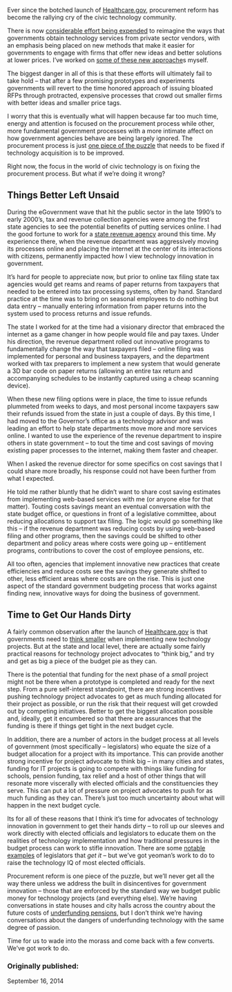 Ever since the botched launch of [Healthcare.gov](https://www.healthcare.gov/), procurement reform has become the rallying cry of the civic technology community.

There is now [considerable effort being expended](http://citiscope.org/story/2014/how-barcelona-and-philadelphia-are-turning-procurement-upside-down) to reimagine the ways that governments obtain technology services from private sector vendors, with an emphasis being placed on new methods that make it easier for governments to engage with firms that offer new ideas and better solutions at lower prices. I’ve worked on [some of these new approache](http://bigideasphl.com/)s myself.

The biggest danger in all of this is that these efforts will ultimately fail to take hold – that after a few promising prototypes and experiments governments will revert to the time honored approach of issuing bloated RFPs through protracted, expensive processes that crowd out smaller firms with better ideas and smaller price tags.

I worry that this is eventually what will happen because far too much time, energy and attention is focused on the procurement process while other, more fundamental government processes with a more intimate affect on how government agencies behave are being largely ignored. The procurement process is just [one piece of the puzzle](http://civic.io/2014/06/18/built-to-fail/) that needs to be fixed if technology acquisition is to be improved.

Right now, the focus in the world of civic technology is on fixing the procurement process. But what if we’re doing it wrong?

## Things Better Left Unsaid

During the eGovernment wave that hit the public sector in the late 1990’s to early 2000’s, tax and revenue collection agencies were among the first state agencies to see the potential benefits of putting services online. I had the good fortune to work for a [state revenue agency](http://revenue.delaware.gov/) around this time. My experience there, when the revenue department was aggressively moving its processes online and placing the internet at the center of its interactions with citizens, permanently impacted how I view technology innovation in government.

It’s hard for people to appreciate now, but prior to online tax filing state tax agencies would get reams and reams of paper returns from taxpayers that needed to be entered into tax processing systems, often by hand. Standard practice at the time was to bring on seasonal employees to do nothing but data entry – manually entering information from paper returns into the system used to process returns and issue refunds.

The state I worked for at the time had a visionary director that embraced the internet as a game changer in how people would file and pay taxes. Under his direction, the revenue department rolled out innovative programs to fundamentally change the way that taxpayers filed – online filing was implemented for personal and business taxpayers, and the department worked with tax preparers to implement a new system that would generate a 3D bar code on paper returns (allowing an entire tax return and accompanying schedules to be instantly captured using a cheap scanning device).

When these new filing options were in place, the time to issue refunds plummeted from weeks to days, and most personal income taxpayers saw their refunds issued from the state in just a couple of days. By this time, I had moved to the Governor’s office as a technology advisor and was leading an effort to help state departments move more and more services online. I wanted to use the experience of the revenue department to inspire others in state government – to tout the time and cost savings of moving existing paper processes to the internet, making them faster and cheaper.

When I asked the revenue director for some specifics on cost savings that I could share more broadly, his response could not have been further from what I expected.

He told me rather bluntly that he didn’t want to share cost saving estimates from implementing web-based services with me (or anyone else for that matter). Touting costs savings meant an eventual conversation with the state budget office, or questions in front of a legislative committee, about reducing allocations to support tax filing. The logic would go something like this – if the revenue department was reducing costs by using web-based filing and other programs, then the savings could be shifted to other department and policy areas where costs were going up – entitlement programs, contributions to cover the cost of employee pensions, etc.

All too often, agencies that implement innovative new practices that create efficiencies and reduce costs see the savings they generate shifted to other, less efficient areas where costs are on the rise. This is just one aspect of the standard government budgeting process that works against finding new, innovative ways for doing the business of government.

## Time to Get Our Hands Dirty

A fairly common observation after the launch of [Healthcare.gov](https://www.healthcare.gov/) is that governments need to [think smaller](http://bits.blogs.nytimes.com/2014/06/18/g-a-o-tech-director-says-washington-needs-to-think-smaller/) when implementing new technology projects. But at the state and local level, there are actually some fairly practical reasons for technology project advocates to “think big,” and try and get as big a piece of the budget pie as they can.

There is the potential that funding for the next phase of a *small* project might not be there when a prototype is completed and ready for the next step. From a pure self-interest standpoint, there are strong incentives pushing technology project advocates to get as much funding allocated for their project as possible, or run the risk that their request will get crowded out by competing initiatives. Better to get the biggest allocation possible and, ideally, get it encumbered so that there are assurances that the funding is there if things get tight in the next budget cycle.

In addition, there are a number of actors in the budget process at all levels of government (most specifically – legislators) who equate the size of a budget allocation for a project with its importance. This can provide another strong incentive for project advocate to think big – in many cities and states, funding for IT projects is going to compete with things like funding for schools, pension funding, tax relief and a host of other things that will resonate more viscerally with elected officials and the constituencies they serve. This can put a lot of pressure on project advocates to push for as much funding as they can. There’s just too much uncertainty about what will happen in the next budget cycle.

Its for all of these reasons that I think it’s time for advocates of technology innovation in government to get their hands dirty – to roll up our sleeves and work directly with elected officials and legislators to educate them on the realities of technology implementation and how traditional pressures in the budget process can work to stifle innovation. There are some [notable examples](http://benkallos.com/) of legislators that *get it* – but we’ve got yeoman’s work to do to raise the technology IQ of most elected officials.

Procurement reform is one piece of the puzzle, but we’ll never get all the way there unless we address the built in disincentives for government innovation – those that are enforced by the standard way we budget public money for technology projects (and everything else). We’re having conversations in state houses and city halls across the country about the future costs of [underfunding pensions](http://www.newsmax.com/Newsfront/city-pension-shortfall-underfunded/2013/11/11/id/536027/), but I don’t think we’re having conversations about the dangers of underfunding technology with the same degree of passion.

Time for us to wade into the morass and come back with a few converts. We’ve got work to do.

### Originally published:
September 16, 2014 